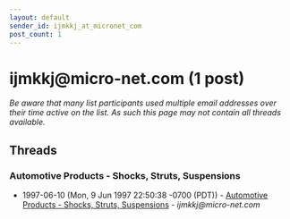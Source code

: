 ```yaml
---
layout: default
sender_id: ijmkkj_at_micronet_com
post_count: 1
---
```


# ijmkkj<span>@</span>micro-net.com (1 post)

_Be aware that many list participants used multiple email addresses over their time active on the list. As such this page may not contain all threads available._

## Threads

### Automotive Products - Shocks, Struts, Suspensions
+ 1997-06-10 (Mon, 9 Jun 1997 22:50:38 -0700 (PDT)) - [Automotive Products - Shocks, Struts, Suspensions](/archive/1997/06/473d7630d9984628ccde8e934d8e442da9524d4b39857a9a07f28e9e462c96aa) - _ijmkkj@micro-net.com_

